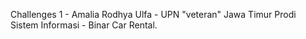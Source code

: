 Challenges 1 - Amalia Rodhya Ulfa - UPN "veteran" Jawa Timur Prodi Sistem Informasi - Binar Car Rental.
